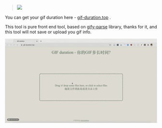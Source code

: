 > <img src="https://mary-blog-assets.oss-cn-shanghai.aliyuncs.com/Group%201.png"/>

You can get your gif duration here - [gif-duration.top](gif-duration.top) .

This tool is pure front end tool, based on [gify-parse](https://www.npmjs.com/package/gify-parse) library, thanks for it, and this tool will not save or upload you gif info.

<img src="https://raw.githubusercontent.com/maxxiaobao/gif-duration/master/gif-duration-screen-recording.gif"/>

